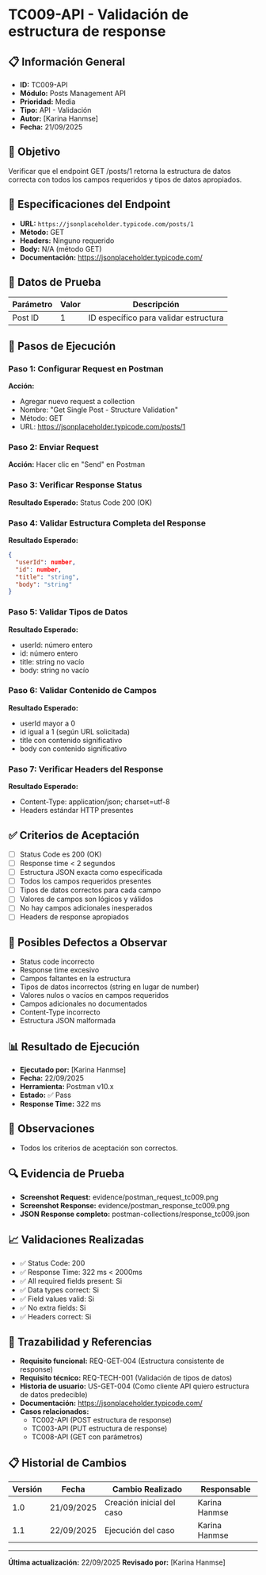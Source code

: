 # TC009-API - Validación de estructura de response

## 📋 Información General
- **ID:** TC009-API
- **Módulo:** Posts Management API
- **Prioridad:** Media
- **Tipo:** API - Validación
- **Autor:** [Karina Hanmse]
- **Fecha:** 21/09/2025

## 🎯 Objetivo
Verificar que el endpoint GET /posts/1 retorna la estructura de datos correcta con todos los campos requeridos y tipos de datos apropiados.

## 📡 Especificaciones del Endpoint
- **URL:** `https://jsonplaceholder.typicode.com/posts/1`
- **Método:** GET
- **Headers:** Ninguno requerido
- **Body:** N/A (método GET)
- **Documentación:** https://jsonplaceholder.typicode.com/

## 🧪 Datos de Prueba
| Parámetro | Valor | Descripción |
|-----------|-------|-------------|
| Post ID   | 1     | ID específico para validar estructura |

## 🔄 Pasos de Ejecución

### Paso 1: Configurar Request en Postman
**Acción:** 
- Agregar nuevo request a collection
- Nombre: "Get Single Post - Structure Validation"
- Método: GET
- URL: https://jsonplaceholder.typicode.com/posts/1

### Paso 2: Enviar Request
**Acción:** Hacer clic en "Send" en Postman

### Paso 3: Verificar Response Status
**Resultado Esperado:** Status Code 200 (OK)

### Paso 4: Validar Estructura Completa del Response
**Resultado Esperado:**
```json
{
  "userId": number,
  "id": number,
  "title": "string",
  "body": "string"
}
```

### Paso 5: Validar Tipos de Datos
**Resultado Esperado:**
- userId: número entero
- id: número entero
- title: string no vacío
- body: string no vacío

### Paso 6: Validar Contenido de Campos
**Resultado Esperado:**
- userId mayor a 0
- id igual a 1 (según URL solicitada)
- title con contenido significativo
- body con contenido significativo

### Paso 7: Verificar Headers del Response
**Resultado Esperado:**
- Content-Type: application/json; charset=utf-8
- Headers estándar HTTP presentes

## ✅ Criterios de Aceptación
- [ ] Status Code es 200 (OK)
- [ ] Response time < 2 segundos
- [ ] Estructura JSON exacta como especificada
- [ ] Todos los campos requeridos presentes
- [ ] Tipos de datos correctos para cada campo
- [ ] Valores de campos son lógicos y válidos
- [ ] No hay campos adicionales inesperados
- [ ] Headers de response apropiados

## 🐛 Posibles Defectos a Observar
- Status code incorrecto
- Response time excesivo
- Campos faltantes en la estructura
- Tipos de datos incorrectos (string en lugar de number)
- Valores nulos o vacíos en campos requeridos
- Campos adicionales no documentados
- Content-Type incorrecto
- Estructura JSON malformada

## 📊 Resultado de Ejecución
- **Ejecutado por:** [Karina Hanmse]
- **Fecha:** 22/09/2025
- **Herramienta:** Postman v10.x
- **Estado:** ✅ Pass
- **Response Time:** 322 ms

## 📝 Observaciones
- Todos los criterios de aceptación son correctos.

## 🔍 Evidencia de Prueba
- **Screenshot Request:** evidence/postman_request_tc009.png
- **Screenshot Response:** evidence/postman_response_tc009.png
- **JSON Response completo:** postman-collections/response_tc009.json

## 📈 Validaciones Realizadas
- ✅ Status Code: 200
- ✅ Response Time: 322 ms < 2000ms
- ✅ All required fields present: Si
- ✅ Data types correct: Si
- ✅ Field values valid: Si
- ✅ No extra fields: Si
- ✅ Headers correct: Si

## 🔗 Trazabilidad y Referencias
- **Requisito funcional:** REQ-GET-004 (Estructura consistente de response)
- **Requisito técnico:** REQ-TECH-001 (Validación de tipos de datos)
- **Historia de usuario:** US-GET-004 (Como cliente API quiero estructura de datos predecible)
- **Documentación:** https://jsonplaceholder.typicode.com/
- **Casos relacionados:** 
  - TC002-API (POST estructura de response)
  - TC003-API (PUT estructura de response)
  - TC008-API (GET con parámetros)

## 📋 Historial de Cambios
| Versión | Fecha | Cambio Realizado | Responsable |
|---------|--------|------------------|-------------|
| 1.0 | 21/09/2025 | Creación inicial del caso | Karina Hanmse |
| 1.1 | 22/09/2025 | Ejecución del caso | Karina Hanmse |

---
**Última actualización:** 22/09/2025
**Revisado por:** [Karina Hanmse]